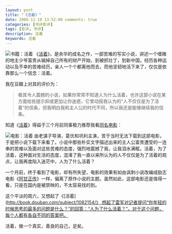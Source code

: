 ```yaml
---
layout: post
title: "《活着》"
date: 2006-11-18 13:52:00 comments: true
categories: [书评影评]
tags: [影评, 书评]
description: 活着 
keywords: 活着
---
```


![书籍：活着](http://img3.douban.com/mpic/s9137584.jpg)
《[活着](http://book.douban.com/subject/1082154/)》，是余华的成名之作，一部苦难的写实小说，讲述一个嗜赌的地主少爷富贵从输掉自己所有的财产开始，到被抓壮丁，到新中国，经历各种运动以及不幸的苦难经历，亲人一个个都离他而去，而他坚韧地活下来了，仅仅是依靠那么一个信念：活着。

我在豆瓣上对其的评价为：
> 极其令人震撼的小说，如果你常常不知道人为什么活着，也许这部小说在某方面给些提示抑或更加让你迷惑，它曾动摇我认为的“人不仅仅是为了活着”的信条，但我明白我和主人公的时代不同，所以我还是能够继续我的信条。

知道《[活着](http://book.douban.com/subject/1082154/)》得益于三个月前同事极力推荐我看[同名电影](http://movie.douban.com/subject/1292365/)：

![电影：活着](http://img3.douban.com/view/movie_poster_cover/spst/public/p2173575484.jpg)
由老谋子导演，葛优和巩利主演，苦于当时无法下载到这部电影，于是把小说下载下来看了。小说中那些朴实文字描述出来的主人公富贵遭受的一连串的苦难以及面对这些苦难的态度，强烈地震撼了我，让我泪水满眶。活着，为了活着，这种面对生活的态度，混淆了我一直以来所认为的人不仅仅是为了活着的观点，让我再度陷入迷茫中，人为了什么活着？

一个月前，终于看到了电影，却有所失望，电影的效果有如由讽刺小说改编成励志电影《[阿甘正传](http://movie.douban.com/subject/1292720/)》一样，偏离了原作小说的主题。虽然如此，这部电影还是值得一看，只是在国内是被禁映的，不太容易找的到。

这个平淡的周六，又想起了《[活着](http://book.douban.com/subject/1082154/》,想起了雷军对记者提问“你年轻的时候思考的最多的问题是什么？”的回答：“人为了什么活着？”。对于这个问题，每个人都有各自不同的答案吧。

活着，做一个真实，善良的自己，足矣。

